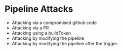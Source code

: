 # Pipeline Attacks

- Attacking via a compromised github code
- Attacking via a PR
- Attacking using a buildToken
- Attacking by modifying the pipeline
- Attacking by modifying the pipeline after the trigger.
